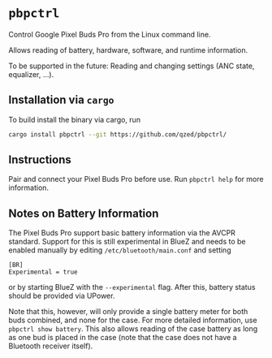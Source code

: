 # `pbpctrl`

Control Google Pixel Buds Pro from the Linux command line.

Allows reading of battery, hardware, software, and runtime information.

To be supported in the future: Reading and changing settings (ANC state, equalizer, ...). 


## Installation via `cargo`

To build install the binary via cargo, run
```sh
cargo install pbpctrl --git https://github.com/qzed/pbpctrl/
```


## Instructions

Pair and connect your Pixel Buds Pro before use.
Run `pbpctrl help` for more information.


## Notes on Battery Information

The Pixel Buds Pro support basic battery information via the AVCPR standard.
Support for this is still experimental in BlueZ and needs to be enabled manually by editing `/etc/bluetooth/main.conf` and setting
```
[BR]
Experimental = true
```
or by starting BlueZ with the `--experimental` flag.
After this, battery status should be provided via UPower.

Note that this, however, will only provide a single battery meter for both buds combined, and none for the case.
For more detailed information, use `pbpctrl show battery`.
This also allows reading of the case battery as long as one bud is placed in the case (note that the case does not have a Bluetooth receiver itself).
